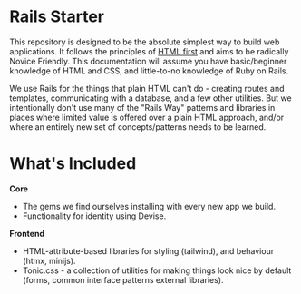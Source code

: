 # Rails Starter

This repository is designed to be the absolute simplest way to build web applications. It follows the principles of [HTML first](https://new.tonyennis.com/blog/c4gAsd-ry-what-is-html-first?) and aims to be radically Novice Friendly. This documentation will assume you have basic/beginner knowledge of HTML and CSS, and little-to-no knowledge of Ruby on Rails.

We use Rails for the things that plain HTML can't do - creating routes and templates, communicating with a database, and a few other utilities. But we intentionally don't use many of the "Rails Way" patterns and libraries in places where limited value is offered over a plain HTML approach, and/or where an entirely new set of concepts/patterns needs to be learned.

# What's Included

**Core**

- The gems we find ourselves installing with every new app we build.
- Functionality for identity using Devise.

**Frontend**

- HTML-attribute-based libraries for styling (tailwind), and behaviour (htmx, minijs).
- Tonic.css - a collection of utilities for making things look nice by default (forms, common interface patterns external libraries).

